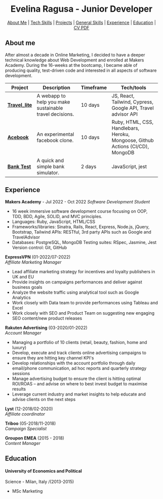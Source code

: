 <h1 align="center"> Evelina Ragusa - Junior Developer </h1>

<p>
  <div align="center">
    <a href="https://github.com/evelinar26/CV/blob/main/README.md#about-me">About Me</a> |  
    <a href="https://github.com/evelinar26/CV/blob/main/README.md#tech-skills">Tech Skills</a> | 
    <a href="https://github.com/evelinar26/CV/blob/main/README.md#projects">Projects</a> | 
    <a href="https://github.com/evelinar26/CV/blob/main/README.md#general-skills">General Skills</a> | 
    <a href="https://github.com/evelinar26/CV/blob/main/README.md#experience">Experience</a> | 
    <a href="https://github.com/evelinar26/CV/blob/main/README.md#education">Education</a> | 
    <a href="https://github.com/evelinar26/CV/blob/main/CV Evelina Ragusa(S).pdf">CV PDF</a>
  </div>
</p>


About me
-------

After almost a decade in Online Marketing, I decided to have a deeper technical knowledge about Web Development and enrolled at Makers Academy. During the 16-weeks at the bootcamp, I became able of producing quality, test-driven code and interested in all aspects of software development.

| Project                      | Description       | Timeframe | Tech/tools        |
| ---------------------------- | ----------------- | ----------- | ----------------- |
| [**Travel_lite**](https://github.com/evelinar26/Travel-lite) | A webapp to help you make sustainable travel decisions. | 10 days | JS, React, Tailwind, Cypress, Google API, Travel advisor API |
| [**Acebook**](https://github.com/evelinar26/Acebook)| An experimental facebook clone. | 10 days |  Ruby, HTML, CSS, Handlebars, Heroku, Mongoose, Github Actions (CI/CD), MongoDB |
| [**Bank Test**](https://github.com/evelinar26/bank-tech-test) | A quick and simple bank simulator. | 2 days | JavaScript, jest |

## Experience

**Makers Academy** - Jul 2022 - Oct 2022
_Software Development Student_
- 16 week immersive software development course focusing on OOP, TDD, BDD, Agile, SOLID, and MVC principles.
- Languages: Ruby, JavaScript, HTML/CSS
- Frameworks/libraries: Sinatra, Rails, React, Express, Node.js, jQuery, Bootstrap, Tailwind APIs: RESTful, 3rd party APIs such as Google and TravelAdvisor
- Databases: PostgreSQL, MongoDB Testing suites: RSpec, Jasmine, Jest Version control: Git, GitHub

**ExpressVPN** (01-2022/07-2022)  
_Affiliate Marketing Manager_
- Lead affiliate marketing strategy for incentives and loyalty publishers in UK and EU
- Provide insights on campaigns performances and deliver against business goals
- Analyze the website traffic using analytical tool such as Google Analytics
- Work closely with Data team to provide performances using Tableau and Excel
- Work closely with SEO and Product Team on suggesting new engaging SEO
  content/new product releases

**Rakuten Advertising** (03-2020/01-2022)  
_Account Manager_
- Managing a portfolio of 10 clients (retail, beauty, fashion, home and luxury)
- Develop, execute and track clients online advertising campaigns to ensure they are
  hitting key channel KPI's
- Develop relationships with the account portfolio through daily email/phone
  communication, ad hoc reports and quarterly strategy sessions
- Manage advertising budget to ensure the client is hitting optimal ROI/ROAS – and
  advise on where to best invest budget to maximise results
- Leverage current industry and market insights to help educate and advise clients on
  the next steps
 
**Lyst** (12-2018/02-2020)  
_Affiliate coordinator_

**Triboo** (05-2018/11-2018)  
_Campaign Specialist_

**Groupon EMEA** (2015 - 2018)  
_Content Manager_


## Education

#### University of Economics and Political
Science - Milan, Italy /(2013-2015)
- MSc Marketing



